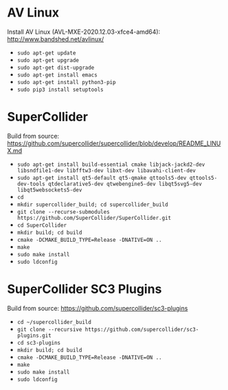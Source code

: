 # AV Linux 
Install AV Linux (AVL-MXE-2020.12.03-xfce4-amd64): http://www.bandshed.net/avlinux/

* `sudo apt-get update`
* `sudo apt-get upgrade`
* `sudo apt-get dist-upgrade`
* `sudo apt-get install emacs`
* `sudo apt-get install python3-pip`
* `sudo pip3 install setuptools`

# SuperCollider
Build from source: https://github.com/supercollider/supercollider/blob/develop/README_LINUX.md

* `sudo apt-get install build-essential cmake libjack-jackd2-dev libsndfile1-dev libfftw3-dev libxt-dev libavahi-client-dev`
* `sudo apt-get install qt5-default qt5-qmake qttools5-dev qttools5-dev-tools qtdeclarative5-dev qtwebengine5-dev libqt5svg5-dev libqt5websockets5-dev`
* `cd `
* `mkdir supercollider_build; cd supercollider_build`
* `git clone --recurse-submodules https://github.com/SuperCollider/SuperCollider.git`
* `cd SuperCollider`
* `mkdir build; cd build`
* `cmake -DCMAKE_BUILD_TYPE=Release -DNATIVE=ON ..`
* `make`
* `sudo make install`
* `sudo ldconfig`

# SuperCollider SC3 Plugins
Build from source: https://github.com/supercollider/sc3-plugins

* `cd ~/supercollider_build`
* `git clone --recursive https://github.com/supercollider/sc3-plugins.git`
* `cd sc3-plugins`
* `mkdir build; cd build`
* `cmake -DCMAKE_BUILD_TYPE=Release -DNATIVE=ON ..`
* `make`
* `sudo make install`
* `sudo ldconfig`

